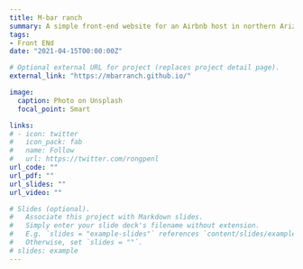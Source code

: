 ```yaml
---
title: M-bar ranch
summary: A simple front-end website for an Airbnb host in northern Arizona. This is not a fancy project but I want to list it here to encourage people to use what they can easily do to help those who are technologically left behind in the society.
tags:
- Front ENd
date: "2021-04-15T00:00:00Z"

# Optional external URL for project (replaces project detail page).
external_link: "https://mbarranch.github.io/"

image:
  caption: Photo on Unsplash
  focal_point: Smart

links:
# - icon: twitter
#   icon_pack: fab
#   name: Follow
#   url: https://twitter.com/rongpenl
url_code: ""
url_pdf: ""
url_slides: ""
url_video: ""

# Slides (optional).
#   Associate this project with Markdown slides.
#   Simply enter your slide deck's filename without extension.
#   E.g. `slides = "example-slides"` references `content/slides/example-slides.md`.
#   Otherwise, set `slides = ""`.
# slides: example
---
```

